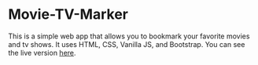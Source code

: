 # Movie-TV-Marker
This is a simple web app that allows you to bookmark your favorite movies and tv shows. It uses HTML, CSS, Vanilla JS, and Bootstrap.
You can see the live version [here](http://ike-movie-tv-marker.surge.sh/).
